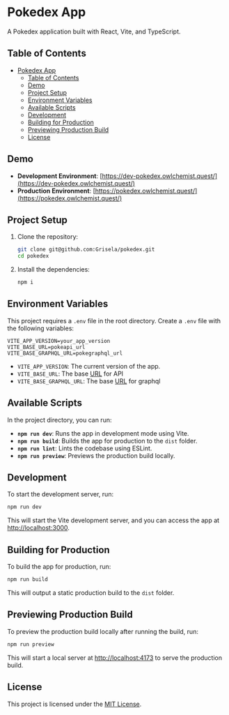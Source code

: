 # Pokedex App

A Pokedex application built with React, Vite, and TypeScript.

## Table of Contents

- [Pokedex App](#pokedex-app)
  - [Table of Contents](#table-of-contents)
  - [Demo](#demo)
  - [Project Setup](#project-setup)
  - [Environment Variables](#environment-variables)
  - [Available Scripts](#available-scripts)
  - [Development](#development)
  - [Building for Production](#building-for-production)
  - [Previewing Production Build](#previewing-production-build)
  - [License](#license)

## Demo

- **Development Environment**: [https://dev-pokedex.owlchemist.quest/](https://dev-pokedex.owlchemist.quest/)
- **Production Environment**: [https://pokedex.owlchemist.quest/](https://pokedex.owlchemist.quest/)

## Project Setup

1. Clone the repository:

   ```bash
   git clone git@github.com:Grisela/pokedex.git
   cd pokedex
   ```

2. Install the dependencies:

   ```bash
   npm i
   ```

## Environment Variables

This project requires a `.env` file in the root directory. Create a `.env` file with the following variables:

```env
VITE_APP_VERSION=your_app_version
VITE_BASE_URL=pokeapi_url
VITE_BASE_GRAPHQL_URL=pokegraphql_url
```

- `VITE_APP_VERSION`: The current version of the app.
- `VITE_BASE_URL`: The base [URL](https://pokeapi.co/) for API
- `VITE_BASE_GRAPHQL_URL`: The base [URL](https://beta.pokeapi.co/graphql/console/) for graphql

## Available Scripts

In the project directory, you can run:

- **`npm run dev`**: Runs the app in development mode using Vite.
- **`npm run build`**: Builds the app for production to the `dist` folder.
- **`npm run lint`**: Lints the codebase using ESLint.
- **`npm run preview`**: Previews the production build locally.

## Development

To start the development server, run:

```bash
npm run dev
```

This will start the Vite development server, and you can access the app at [http://localhost:3000](http://localhost:3000).

## Building for Production

To build the app for production, run:

```bash
npm run build
```

This will output a static production build to the `dist` folder.

## Previewing Production Build

To preview the production build locally after running the build, run:

```bash
npm run preview
```

This will start a local server at [http://localhost:4173](http://localhost:4173) to serve the production build.

## License

This project is licensed under the [MIT License](LICENSE).
